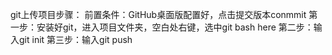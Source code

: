 git上传项目步骤：
前置条件：GitHub桌面版配置好，点击提交版本conmmit
第一步：安装好git，进入项目文件夹，空白处右键，选中git bash here
第二步：输入git init
第三步：输入git push
